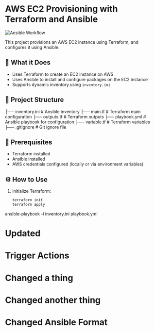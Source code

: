 # AWS EC2 Provisioning with Terraform and Ansible

![Ansible Workflow](https://github.com/MissSB/ansible/actions/workflows/ansible.yml/badge.svg)

This project provisions an AWS EC2 instance using Terraform, and configures it using Ansible.

## 🚀 What it Does

- Uses Terraform to create an EC2 instance on AWS
- Uses Ansible to install and configure packages on the EC2 instance
- Supports dynamic inventory using `inventory.ini`

## 📂 Project Structure

├── inventory.ini # Ansible inventory
├── main.tf # Terraform main configuration
├── outputs.tf # Terraform outputs
├── playbook.yml # Ansible playbook for configuration
├── variable.tf # Terraform variables
├── .gitignore # Git ignore file


## 🔧 Prerequisites

- Terraform installed
- Ansible installed
- AWS credentials configured (locally or via environment variables)

## ⚙️ How to Use

1. Initialize Terraform:
   ```bash
   terraform init
   terraform apply
ansible-playbook -i inventory.ini playbook.yml
# Updated
# Trigger Actions
# Changed a thing
# Changed another thing
# Changed Ansible Format
